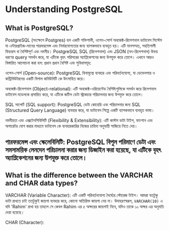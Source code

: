 # Understanding PostgreSQL

## What is PostgreSQL?

PostgreSQL (সংক্ষেপে Postgres) হল একটি শক্তিশালী, ওপেন-সোর্স অবজেক্ট-রিলেশনাল ডাটাবেস সিস্টেম যা এন্টারপ্রাইজ-মানের পারফরমেন্স এবং নির্ভরযোগ্যতার জন্য ব্যাপকভাবে ব্যবহৃত হয়। এটি মানসম্মত, সহতিশালী ফিচারস বা বৈশিষ্টপূর্ণ এবং নমনীয়। PostgreSQL SQL (রিলেশনাল) এবং JSON (নন-রিলেশনাল) উভয় ধরণের query সমর্থন করে, যা এটিকে বৃহৎ পরিসরের অ্যাপ্লিকেশনের জন্য উপযুক্ত করে তোলে। 
এখানে আরও বিস্তারিত আলোচনা করা হল:
প্রধান প্রধান বৈশিষ্ট এবং সুবিধাসমূহ:

ওপেন-সোর্স (Open-source):
PostgreSQL বিনামূল্যে ব্যবহার এবং পরিবর্তনযোগ্য, যা ডেভেলপার ও কন্ট্রিবিউটরদের একটি বিশাল কমিউনিটি কে উৎসাহিত করে। 

অবজেক্ট-রিলেশনাল (Object-relational):
এটি অবজেক্ট-ওরিয়েন্টেড বৈশিষ্ট্যগুলিকে সমর্থন করে রিলেশনাল ডাটাবেস মডেলকে প্রসারিত করে, যা এটিকে জটিল ডেটা স্ট্রাকচার পরিচালনার জন্য উপযুক্ত করে তোলে। 

SQL সাপোর্ট (SQL support):
PostgreSQL ডেটা কোয়েরি এবং পরিচালনার জন্য SQL (Structured Query Language) ব্যবহার করে, যা ডাটাবেস শিল্পে একটি ব্যাপকভাবে ব্যবহৃত ভাষা। 

নমনীয়তা এবং এক্সটেনসিবিলিটি (Flexibility & Extensibility):
এটি কাস্টম ডাটা টাইপ, ফাংশান এবং অপারেটর যোগ করার মাধ্যমে ডাটাবেস কে ব্যবহারকারির নিজের চাহিদা অনুযায়ী সাজিয়ে নিতে দেয়।

পারফরমেন্স এবং স্কেলেবিলিটি:
PostgreSQL বিপুল পরিমাণে ডেটা এবং সমসাময়িক লেনদেন পরিচালনা করার জন্য ডিজাইন করা হয়েছে, যা এটিকে বৃহৎ অ্যাপ্লিকেশনের জন্য উপযুক্ত করে তোলে।
---
## What is the difference between the VARCHAR and CHAR data types?

VARCHAR (Variable Character):
এটি একটি পরিবর্তনযোগ্য দৈর্ঘ্যের স্টোরেজ টাইপ। আমরা যতটুকু ডাটা রাখতে চাই ততটুকুই জায়গা ব্যবহার করে, কোনো অতিরিক্ত জায়গা নেয় না। 
উদাহরণস্বরূপ, `VARCHAR(10)` এ যদি 'Rahim' রাখা হয় তাহলে সে কেবল Rahim এর ৫ অক্ষরের জায়গাই নিবে, যদিও তাকে ১০ অক্ষর এর অনুমতি দেয়া হয়েছে।

CHAR (Character):
